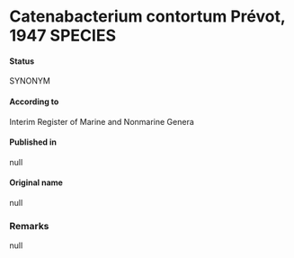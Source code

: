 Catenabacterium contortum Prévot, 1947 SPECIES
=======

#### Status
SYNONYM

#### According to
Interim Register of Marine and Nonmarine Genera

#### Published in
null

#### Original name
null

### Remarks
null